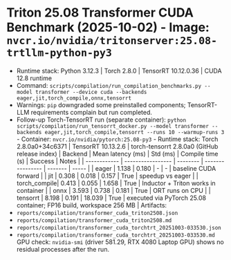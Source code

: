 # Triton 25.08 Transformer CUDA Benchmark (2025-10-02) - Image: `nvcr.io/nvidia/tritonserver:25.08-trtllm-python-py3`
- Runtime stack: Python 3.12.3 | Torch 2.8.0 | TensorRT 10.12.0.36 | CUDA 12.8 runtime
- Command: `scripts/compilation/run_compilation_benchmarks.py --model transformer --device cuda --backends eager,jit,torch_compile,onnx,tensorrt`
- Warnings: `pip` downgraded some preinstalled components; TensorRT-LLM requirements complain but run completed.
- Follow-up Torch-TensorRT run (separate container): `python scripts/compilation/run_tensorrt_docker.py --model transformer --backends eager,jit,torch_compile,tensorrt --runs 10 --warmup-runs 3` - Container: `nvcr.io/nvidia/pytorch:25.08-py3` - Runtime stack: Torch 2.8.0a0+34c6371 | TensorRT 10.13.2.6 | torch-tensorrt 2.8.0a0 (GitHub release index) | Backend | Mean latency (ms) | Std (ms) | Compile time (s) | Success | Notes |
| ------------ | ----------------- | -------- | ---------------- | ------- | ----- |
| eager | 1.138 | 0.180 | - | - | baseline CUDA forward |
| jit | 0.308 | 0.018 | 0.157 | True | speedup vs eager |
| torch_compile| 0.413 | 0.055 | 1.658 | True | Inductor + Triton works in container |
| onnx | 3.593 | 0.738 | 0.181 | True | ORT runs on CPU |
| tensorrt | 8.198 | 0.191 | 18.039 | True | executed via PyTorch 25.08 container; FP16 build, workspace 256 MB | Artifacts:
- `reports/compilation/transformer_cuda_triton2508.json`
- `reports/compilation/transformer_cuda_triton2508.md`
- `reports/compilation/transformer_cuda_torchtrt_20251003-033530.json`
- `reports/compilation/transformer_cuda_torchtrt_20251003-033530.md` GPU check: `nvidia-smi` (driver 581.29, RTX 4080 Laptop GPU) shows no residual processes after the run.
